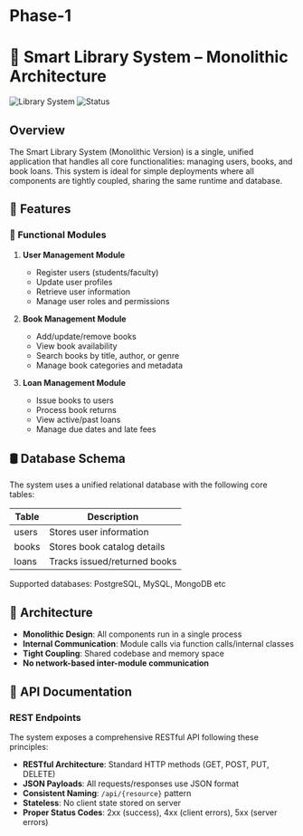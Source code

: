 # Phase-1
# 📘 Smart Library System – Monolithic Architecture

![Library System](https://img.shields.io/badge/Architecture-Monolithic-blue)
![Status](https://img.shields.io/badge/Status-Active-brightgreen)

## Overview
The Smart Library System (Monolithic Version) is a single, unified application that handles all core functionalities: managing users, books, and book loans. This system is ideal for simple deployments where all components are tightly coupled, sharing the same runtime and database.

## 🚀 Features

### 🧩 Functional Modules
1. **User Management Module**
   - Register users (students/faculty)
   - Update user profiles
   - Retrieve user information
   - Manage user roles and permissions

2. **Book Management Module**
   - Add/update/remove books
   - View book availability
   - Search books by title, author, or genre
   - Manage book categories and metadata

3. **Loan Management Module**
   - Issue books to users
   - Process book returns
   - View active/past loans
   - Manage due dates and late fees

## 🛢️ Database Schema
The system uses a unified relational database with the following core tables:

| Table  | Description                          |
|--------|--------------------------------------|
| users  | Stores user information              |
| books  | Stores book catalog details          |
| loans  | Tracks issued/returned books         |

Supported databases: PostgreSQL, MySQL, MongoDB etc

## 🔄 Architecture
- **Monolithic Design**: All components run in a single process
- **Internal Communication**: Module calls via function calls/internal classes
- **Tight Coupling**: Shared codebase and memory space
- **No network-based inter-module communication**

## 🧪 API Documentation

### REST Endpoints
The system exposes a comprehensive RESTful API following these principles:

- **RESTful Architecture**: Standard HTTP methods (GET, POST, PUT, DELETE)
- **JSON Payloads**: All requests/responses use JSON format
- **Consistent Naming**: `/api/{resource}` pattern
- **Stateless**: No client state stored on server
- **Proper Status Codes**: 2xx (success), 4xx (client errors), 5xx (server errors)
